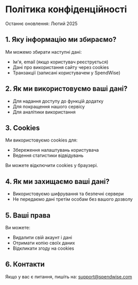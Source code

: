 # Політика конфіденційності

Останнє оновлення: Лютий 2025

## 1. Яку інформацію ми збираємо?
Ми можемо збирати наступні дані:
- Ім'я, email (якщо користувач реєструється)
- Дані про використання сайту через cookies
- Транзакції (записані користувачем у SpendWise)

## 2. Як ми використовуємо ваші дані?
- Для надання доступу до функцій додатку
- Для покращення нашого сервісу
- Для аналітики використання

## 3. Cookies
Ми використовуємо cookies для:
- Збереження налаштувань користувача
- Ведення статистики відвідувань

Ви можете відключити cookies у браузері.

## 4. Як ми захищаємо ваші дані?
- Використовуємо шифрування та безпечні сервери
- Не передаємо дані третім особам без вашого дозволу

## 5. Ваші права
Ви можете:
- Видалити свій акаунт і дані
- Отримати копію своїх даних
- Відкликати згоду на cookies

## 6. Контакти
Якщо у вас є питання, пишіть на: support@spendwise.com
